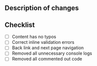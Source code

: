 ## Description of changes

<!-- What have you implemented in this PR? -->

## Checklist

<!-- [x] if you have completed the task -->
<!-- [n/a] if the task is not relevant -->

- [ ] Content has no typos
- [ ] Correct inline validation errors
- [ ] Back link and next page navigation
- [ ] Removed all unnecessary console logs
- [ ] Removed all commented out code
